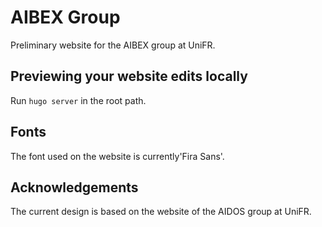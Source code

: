 # AIBEX Group

Preliminary website for the AIBEX group at UniFR.

## Previewing your website edits locally

Run `hugo server` in the root path.

## Fonts

The font used on the website is currently'Fira Sans'.

## Acknowledgements

The current design is based on the website of the AIDOS group at UniFR.
